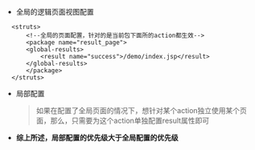 - 全局的逻辑页面视图配置
```
  <struts>
      <!--全局的页面配置，针对的是当前包下面所的action都生效-->
      <package name="result_page">
      <global-results>
          <result name="success">/demo/index.jsp</result>
      </global-results>
      </package>
  </struts>
```

- 局部配置
  > 如果在配置了全局页面的情况下，想针对某个action独立使用某个页面，那么，只需要为这个action单独配置result属性即可

- **综上所述，局部配置的优先级大于全局配置的优先级**
